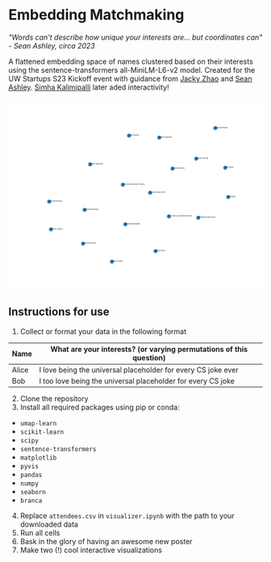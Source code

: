 # Embedding Matchmaking

_"Words can't describe how unique your interests are... but coordinates can" - Sean Ashley, circa 2023_

A flattened embedding space of names clustered based on their interests using the sentence-transformers all-MiniLM-L6-v2 model. Created for the UW Startups S23 Kickoff event with guidance from [Jacky Zhao](https://jzhao.xyz/) and [Sean Ashley](https://www.linkedin.com/in/sean-ashley). [Simha Kalimipalli](https://github.com/Simha-Kalimipalli) later aded interactivity!

![Sample output of script](https://github.com/A00431008/matchmaking/blob/main/sample.png?raw=true)

## Instructions for use

1. Collect or format your data in the following format

| Name  | What are your interests? (or varying permutations of this question) |
| ----- | ------------------------------------------------------------------- |
| Alice | I love being the universal placeholder for every CS joke ever       |
| Bob   | I too love being the universal placeholder for every CS joke        |

2. Clone the repository
3. Install all required packages using pip or conda:

- `umap-learn`
- `scikit-learn`
- `scipy`
- `sentence-transformers`
- `matplotlib`
- `pyvis`
- `pandas`
- `numpy`
- `seaborn`
- `branca`

4. Replace `attendees.csv` in `visualizer.ipynb` with the path to your downloaded data
5. Run all cells
6. Bask in the glory of having an awesome new poster
7. Make two (!) cool interactive visualizations
